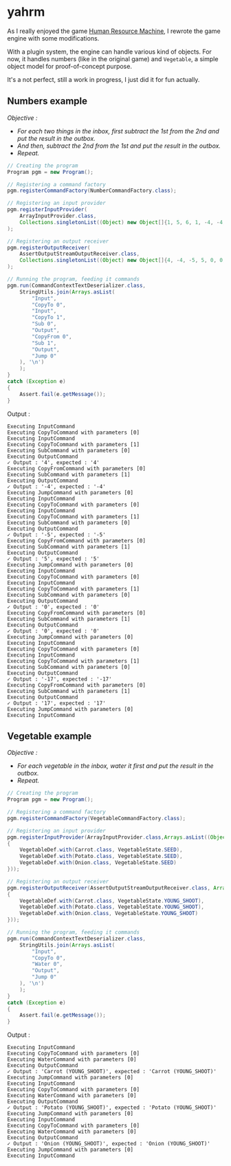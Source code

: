 # yahrm

As I really enjoyed the game [Human Resource Machine](http://tomorrowcorporation.com/humanresourcemachine), I rewrote the game engine with some modifications.

With a plugin system, the engine can handle various kind of objects. For now, it handles numbers (like in the original game) and `Vegetable`, a simple object model for proof-of-concept purpose.

It's a not perfect, still a work in progress, I just did it for fun actually.

## Numbers example

*Objective :*
 * *For each two things in the inbox, first subtract the 1st from the 2nd and put the result in the outbox.*
 * *And then, subtract the 2nd from the 1st and put the result in the outbox.*
 * *Repeat.*

```java
// Creating the program
Program pgm = new Program();

// Registering a command factory
pgm.registerCommandFactory(NumberCommandFactory.class);

// Registering an input provider 
pgm.registerInputProvider(
	ArrayInputProvider.class,
	Collections.singletonList((Object) new Object[]{1, 5, 6, 1, -4, -4, 9, -8})
);

// Registering an output receiver
pgm.registerOutputReceiver(
	AssertOutputStreamOutputReceiver.class,
	Collections.singletonList((Object) new Object[]{4, -4, -5, 5, 0, 0, -17, 17})
);

// Running the program, feeding it commands
pgm.run(CommandContextTextDeserializer.class,
	StringUtils.join(Arrays.asList(
		"Input",
		"CopyTo 0",
		"Input",
		"CopyTo 1",
		"Sub 0",
		"Output",
		"CopyFrom 0",
		"Sub 1",
		"Output",
		"Jump 0"
	), '\n')
	);
}
catch (Exception e)
{
	Assert.fail(e.getMessage());
} 
```

Output :

```
Executing InputCommand
Executing CopyToCommand with parameters [0]
Executing InputCommand
Executing CopyToCommand with parameters [1]
Executing SubCommand with parameters [0]
Executing OutputCommand
✓ Output : '4', expected : '4'
Executing CopyFromCommand with parameters [0]
Executing SubCommand with parameters [1]
Executing OutputCommand
✓ Output : '-4', expected : '-4'
Executing JumpCommand with parameters [0]
Executing InputCommand
Executing CopyToCommand with parameters [0]
Executing InputCommand
Executing CopyToCommand with parameters [1]
Executing SubCommand with parameters [0]
Executing OutputCommand
✓ Output : '-5', expected : '-5'
Executing CopyFromCommand with parameters [0]
Executing SubCommand with parameters [1]
Executing OutputCommand
✓ Output : '5', expected : '5'
Executing JumpCommand with parameters [0]
Executing InputCommand
Executing CopyToCommand with parameters [0]
Executing InputCommand
Executing CopyToCommand with parameters [1]
Executing SubCommand with parameters [0]
Executing OutputCommand
✓ Output : '0', expected : '0'
Executing CopyFromCommand with parameters [0]
Executing SubCommand with parameters [1]
Executing OutputCommand
✓ Output : '0', expected : '0'
Executing JumpCommand with parameters [0]
Executing InputCommand
Executing CopyToCommand with parameters [0]
Executing InputCommand
Executing CopyToCommand with parameters [1]
Executing SubCommand with parameters [0]
Executing OutputCommand
✓ Output : '-17', expected : '-17'
Executing CopyFromCommand with parameters [0]
Executing SubCommand with parameters [1]
Executing OutputCommand
✓ Output : '17', expected : '17'
Executing JumpCommand with parameters [0]
Executing InputCommand
```

## Vegetable example

*Objective :*
 * *For each vegetable in the inbox, water it first and put the result in the outbox.*
 * *Repeat.*

```java
// Creating the program
Program pgm = new Program();

// Registering a command factory
pgm.registerCommandFactory(VegetableCommandFactory.class);

// Registering an input provider 
pgm.registerInputProvider(ArrayInputProvider.class,Arrays.asList((Object) new Object[]
{
	VegetableDef.with(Carrot.class, VegetableState.SEED),
	VegetableDef.with(Potato.class, VegetableState.SEED),
	VegetableDef.with(Onion.class, VegetableState.SEED)
}));

// Registering an output receiver
pgm.registerOutputReceiver(AssertOutputStreamOutputReceiver.class, Arrays.asList((Object) new Object[]
{
	VegetableDef.with(Carrot.class, VegetableState.YOUNG_SHOOT),
	VegetableDef.with(Potato.class, VegetableState.YOUNG_SHOOT),
	VegetableDef.with(Onion.class, VegetableState.YOUNG_SHOOT)
}));

// Running the program, feeding it commands
pgm.run(CommandContextTextDeserializer.class,
	StringUtils.join(Arrays.asList(
		"Input",
		"CopyTo 0",
		"Water 0",
		"Output",
		"Jump 0"
	), '\n')
	);
}
catch (Exception e)
{
	Assert.fail(e.getMessage());
}
```

Output :

```
Executing InputCommand
Executing CopyToCommand with parameters [0]
Executing WaterCommand with parameters [0]
Executing OutputCommand
✓ Output : 'Carrot (YOUNG_SHOOT)', expected : 'Carrot (YOUNG_SHOOT)'
Executing JumpCommand with parameters [0]
Executing InputCommand
Executing CopyToCommand with parameters [0]
Executing WaterCommand with parameters [0]
Executing OutputCommand
✓ Output : 'Potato (YOUNG_SHOOT)', expected : 'Potato (YOUNG_SHOOT)'
Executing JumpCommand with parameters [0]
Executing InputCommand
Executing CopyToCommand with parameters [0]
Executing WaterCommand with parameters [0]
Executing OutputCommand
✓ Output : 'Onion (YOUNG_SHOOT)', expected : 'Onion (YOUNG_SHOOT)'
Executing JumpCommand with parameters [0]
Executing InputCommand
```
